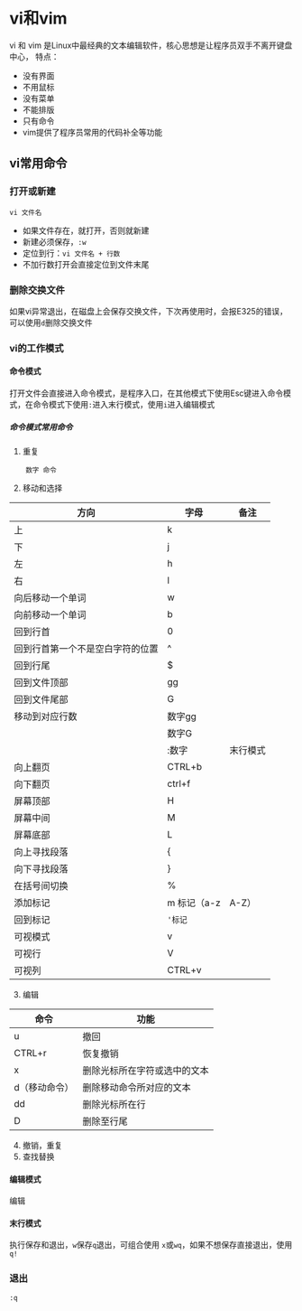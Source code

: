 # vi和vim

vi 和 vim 是Linux中最经典的文本编辑软件，核心思想是让程序员双手不离开键盘中心，
特点：

* 没有界面
* 不用鼠标
* 没有菜单
* 不能排版
* 只有命令
* vim提供了程序员常用的代码补全等功能

## vi常用命令

### 打开或新建

```linux
vi 文件名
```

* 如果文件存在，就打开，否则就新建
* 新建必须保存，`:w`
* 定位到行：`vi 文件名 + 行数`
* 不加行数打开会直接定位到文件末尾

### 删除交换文件

如果vi异常退出，在磁盘上会保存交换文件，下次再使用时，会报E325的错误，可以使用`d`删除交换文件

### vi的工作模式

#### 命令模式

打开文件会直接进入命令模式，是程序入口，在其他模式下使用Esc键进入命令模式，在命令模式下使用`:`进入末行模式，使用`i`进入编辑模式

##### 命令模式常用命令

1. 重复

```vi
    数字 命令
```

2. 移动和选择

|方向|字母|备注|
|-|-|-|
|上|k| |
|下|j| |
|左|h| |
|右|l| |
|向后移动一个单词|w| |
|向前移动一个单词|b| |
|回到行首|0| |
|回到行首第一个不是空白字符的位置|^| |
|回到行尾|$| |
|回到文件顶部|gg| |
|回到文件尾部|G| |
|移动到对应行数|数字gg| |
||数字G| |
||:数字|末行模式|
|向上翻页|CTRL+b| |
|向下翻页|ctrl+f| |
|屏幕顶部|H| |
|屏幕中间|M| |
|屏幕底部|L| |
|向上寻找段落|{|
|向下寻找段落|}|
|在括号间切换|%|
|添加标记|m 标记（a-z|A-Z）|
|回到标记|`'标记`|
|可视模式|v|
|可视行|V|
|可视列|CTRL+v|

3. 编辑

|命令|功能|
|----|----|
|u|撤回|
|CTRL+r|恢复撤销|
|x|删除光标所在字符或选中的文本|
|d（移动命令）|删除移动命令所对应的文本|
|dd|删除光标所在行|
|D|删除至行尾|
4. 撤销，重复
5. 查找替换

#### 编辑模式

编辑

#### 末行模式

执行保存和退出，`w`保存`q`退出，可组合使用 `x`或`wq`，如果不想保存直接退出，使用 `q!`

### 退出

```vi
:q
```